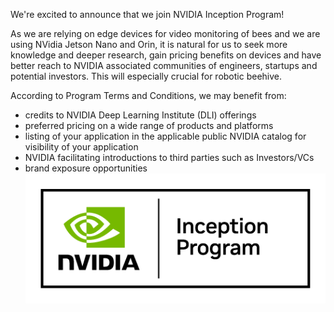 We're excited to announce that we join NVIDIA Inception Program!

As we are relying on edge devices for video monitoring of bees and we are using NVidia Jetson Nano and Orin, it is natural for us to seek more knowledge and deeper research, gain pricing benefits on devices and have better reach to NVIDIA associated communities of engineers, startups and potential investors. This will especially crucial for robotic beehive.

According to Program Terms and Conditions, we may benefit from:
- credits to NVIDIA Deep Learning Institute (DLI) offerings
- preferred pricing on a wide range of products and platforms
- listing of your application in the applicable public NVIDIA catalog for visibility of your application
- NVIDIA facilitating introductions to third parties such as Investors/VCs
- brand exposure opportunities
![](img/nvidia-inception-program-badge-rgb-for-screen.png)